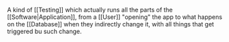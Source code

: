 A kind of [[Testing]] which actually runs all the parts of the [[Software|Application]], from a [[User]] "opening" the app to what happens on the [[Database]] when they indirectly change it, with all things that get triggered bu such change.